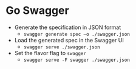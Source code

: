 # Go Swagger
- Generate the specification in JSON format
  - `swagger generate spec –o ./swagger.json`
- Load the generated spec in the Swagger UI
  - `swagger serve ./swagger.json`
- Set the flavor flag to `swagger`
  - `swagger serve -F swagger ./swagger.json`